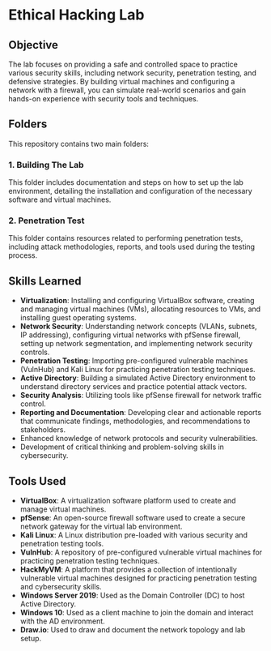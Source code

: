 # Ethical Hacking Lab

## Objective

The lab focuses on providing a safe and controlled space to practice various security skills, including network security, penetration testing, and defensive strategies. By building virtual machines and configuring a network with a firewall, you can simulate real-world scenarios and gain hands-on experience with security tools and techniques.

## Folders

This repository contains two main folders:

### 1. Building The Lab

This folder includes documentation and steps on how to set up the lab environment, detailing the installation and configuration of the necessary software and virtual machines.

### 2. Penetration Test

This folder contains resources related to performing penetration tests, including attack methodologies, reports, and tools used during the testing process.

## Skills Learned

- **Virtualization**: Installing and configuring VirtualBox software, creating and managing virtual machines (VMs), allocating resources to VMs, and installing guest operating systems.
- **Network Security**: Understanding network concepts (VLANs, subnets, IP addressing), configuring virtual networks with pfSense firewall, setting up network segmentation, and implementing network security controls.
- **Penetration Testing**: Importing pre-configured vulnerable machines (VulnHub) and Kali Linux for practicing penetration testing techniques.
- **Active Directory**: Building a simulated Active Directory environment to understand directory services and practice potential attack vectors.
- **Security Analysis**: Utilizing tools like pfSense firewall for network traffic control.
- **Reporting and Documentation**: Developing clear and actionable reports that communicate findings, methodologies, and recommendations to stakeholders.
- Enhanced knowledge of network protocols and security vulnerabilities.
- Development of critical thinking and problem-solving skills in cybersecurity.

## Tools Used

- **VirtualBox**: A virtualization software platform used to create and manage virtual machines.
- **pfSense**: An open-source firewall software used to create a secure network gateway for the virtual lab environment.
- **Kali Linux**: A Linux distribution pre-loaded with various security and penetration testing tools.
- **VulnHub**: A repository of pre-configured vulnerable virtual machines for practicing penetration testing techniques.
- **HackMyVM**: A platform that provides a collection of intentionally vulnerable virtual machines designed for practicing penetration testing and cybersecurity skills.
- **Windows Server 2019**: Used as the Domain Controller (DC) to host Active Directory.
- **Windows 10**: Used as a client machine to join the domain and interact with the AD environment.
- **Draw.io**: Used to draw and document the network topology and lab setup.

